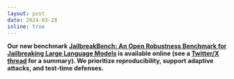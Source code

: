 ```yaml
---
layout: post
date: 2024-03-28 
inline: true
---
```



**Our new benchmark [JailbreakBench: An Open Robustness Benchmark for Jailbreaking Large Language Models](https://arxiv.org/abs/2404.02151) is available online (see a [Twitter/X thread](https://twitter.com/patrickrchao/status/1775567668520616060) for a summary). We prioritize reproducibility, support adaptive attacks, and test-time defenses.**
